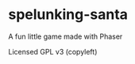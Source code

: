 spelunking-santa
================

A fun little game made with Phaser


Licensed GPL v3 (copyleft) 
